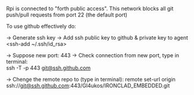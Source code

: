 Rpi is connected to "forth public access".
This network blocks all git push/pull requests from port 22 (the default port)

To use github effectively do:

-> Generate ssh key
-> Add ssh public key to github & private key to agent <ssh-add ~/.ssh/id_rsa>


-> Suppose new port: 443
-> Check connection from new port, type in terminal:  
ssh -T -p 443 git@ssh.github.com

-> Chenge the remote repo to (type in terminal):
 remote set-url origin ssh://git@ssh.github.com:443/Gl4ukos/IRONCLAD_EMBEDDED.git


